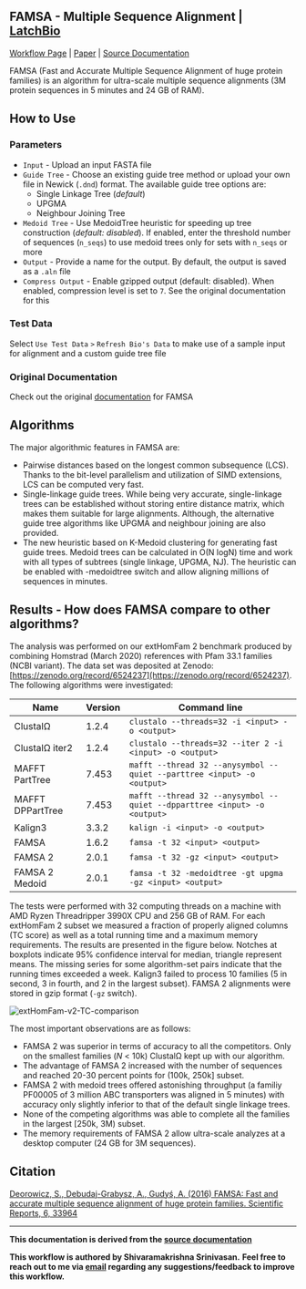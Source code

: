 **FAMSA -** Multiple Sequence Alignment | [LatchBio](https://console.latch.bio/)
---

[Workflow Page](https://console.latch.bio/workflows/67882/info) | [Paper](https://www.nature.com/articles/srep33964) | [Source Documentation](https://github.com/refresh-bio/FAMSA/blob/master/README.md)

FAMSA (Fast and Accurate Multiple Sequence Alignment of huge protein families) is an algorithm for ultra-scale multiple sequence alignments (3M protein sequences in 5 minutes and 24 GB of RAM).

## **How to Use**

### **Parameters**

* `Input` - Upload an input FASTA file
* `Guide Tree` - Choose an existing guide tree method or upload your own file in Newick (`.dnd`) format.  The available guide tree options are:
    * Single Linkage Tree (*default*)
    * UPGMA
    * Neighbour Joining Tree
* `Medoid Tree` - Use MedoidTree heuristic for speeding up tree construction (*default: disabled*). If enabled, enter the threshold number of sequences (`n_seqs`) to use medoid trees only for sets with `n_seqs` or more
* `Output` - Provide a name for the output.  By default, the output is saved as a `.aln` file
* `Compress Output` - Enable gzipped output (default: disabled).  When enabled, compression level is set to `7`.  See the original documentation for this

### **Test Data**
Select `Use Test Data` `>` `Refresh Bio's Data` to make use of a sample input for alignment and a custom guide tree file

### **Original Documentation**
Check out the original [documentation](https://github.com/refresh-bio/FAMSA/blob/master/README.md) for FAMSA

## **Algorithms**
The major algorithmic features in FAMSA are:
- Pairwise distances based on the longest common subsequence (LCS). Thanks to the bit-level parallelism and utilization of SIMD extensions, LCS can be computed very fast.
- Single-linkage guide trees. While being very accurate, single-linkage trees can be established without storing entire distance matrix, which makes them suitable for large alignments. Although, the alternative guide tree algorithms like UPGMA and neighbour joining are also provided.
- The new heuristic based on K-Medoid clustering for generating fast guide trees. Medoid trees can be calculated in O(N logN) time and work with all types of subtrees (single linkage, UPGMA, NJ). The heuristic can be enabled with -medoidtree switch and allow aligning millions of sequences in minutes.

## **Results -** How does FAMSA compare to other algorithms?

The analysis was performed on our extHomFam 2 benchmark produced by combining Homstrad (March 2020) references with Pfam 33.1 families (NCBI variant). The data set was deposited at Zenodo: [https://zenodo.org/record/6524237](https://zenodo.org/record/6524237). The following algorithms were investigated:

| Name  | Version  | Command line  |
|---|---|---|
| Clustal&Omega;  | 1.2.4 |  `clustalo --threads=32 -i <input> -o <output>` |
| Clustal&Omega; iter2  | 1.2.4   | `clustalo --threads=32 --iter 2 -i <input> -o <output>` |
| MAFFT PartTree  |  7.453 | `mafft --thread 32 --anysymbol --quiet --parttree <input> -o <output>` |
| MAFFT DPPartTree  |  7.453 |  `mafft --thread 32 --anysymbol --quiet --dpparttree <input> -o <output>` |
| Kalign3 | 3.3.2 | `kalign -i <input> -o <output>` | 
| FAMSA  | 1.6.2  | `famsa -t 32 <input> <output>`  |
| FAMSA 2 | 2.0.1  | `famsa -t 32 -gz <input> <output>`  |
| FAMSA 2 Medoid | 2.0.1  | `famsa -t 32 -medoidtree -gt upgma -gz <input> <output>`  |


The tests were performed with 32 computing threads on a machine with AMD Ryzen Threadripper 3990X CPU and 256 GB of RAM. For each extHomFam 2 subset we measured a fraction of properly aligned columns (TC score) as well as a total running time and a maximum memory requirements. The results are presented in the figure below. Notches at boxplots indicate 95% confidence interval for median, triangle represent means. The missing series for some algorithm-set pairs indicate that the running times exceeded a week. Kalign3 failed to process 10 families (5 in second, 3 in fourth, and 2 in the largest subset). FAMSA 2 alignments were stored in gzip format (`-gz` switch). 

![extHomFam-v2-TC-comparison](https://user-images.githubusercontent.com/14868954/171652224-af88d980-5b49-4dcc-95e7-4de5dc152fb3.png)


The most important observations are as follows: 
* FAMSA 2 was superior in terms of accuracy to all the competitors. Only on the smallest families (*N* < 10k) Clustal&Omega; kept up with our algorithm.
* The advantage of FAMSA 2 increased with the number of sequences and reached 20-30 percent points for (100k, 250k] subset. 
* FAMSA 2 with medoid trees offered astonishing throughput (a familiy PF00005 of 3 million ABC transporters was aligned in 5 minutes) with accuracy only slightly inferior to that of the default single linkage trees.
* None of the competing algorithms was able to complete all the families in the largest [250k, 3M) subset.
* The memory requirements of FAMSA 2 allow ultra-scale analyzes at a desktop computer (24 GB for 3M sequences).

## **Citation**

[Deorowicz, S., Debudaj-Grabysz, A., Gudyś, A. (2016) FAMSA: Fast and accurate multiple sequence alignment of huge protein families. 
Scientific Reports, 6, 33964](https://www.nature.com/articles/srep33964)

---

**This documentation is derived from the [source documentation](https://github.com/refresh-bio/FAMSA/blob/master/README.md)**

**This workflow is authored by Shivaramakrishna Srinivasan.**
**Feel free to reach out to me via [email](mailto:shivaramakrishna.srinivasan@gmail.com) regarding any suggestions/feedback to improve this workflow.**
